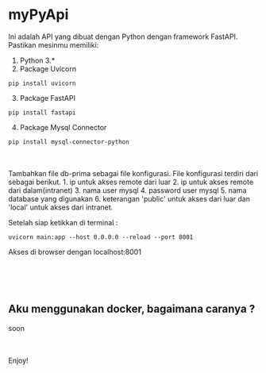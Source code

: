 # myPyApi
Ini adalah API yang dibuat dengan Python dengan framework FastAPI. Pastikan mesinmu memiliki:
1. Python 3.*
2. Package Uvicorn  
````
pip install uvicorn
````
3. Package FastAPI  
````
pip install fastapi
````
4. Package Mysql Connector  
````
pip install mysql-connector-python
````
<br>
<br>
Tambahkan file db-prima sebagai file konfigurasi. File konfigurasi terdiri dari sebagai berikut.
1. ip untuk akses remote dari luar
2. ip untuk akses remote dari dalam(intranet)
3. nama user mysql
4. password user mysql
5. nama database yang digunakan
6. keterangan 'public' untuk akses dari luar dan 'local' untuk akses dari intranet.

Setelah siap ketikkan di terminal :<br>
````
uvicorn main:app --host 0.0.0.0 --reload --port 8001
````
Akses di browser dengan localhost:8001

<br>
<br>
<br>

## Aku menggunakan docker, bagaimana caranya ?
soon

<br>
<br>
Enjoy!


